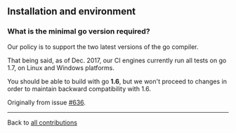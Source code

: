 <!-- Questions about install, setup and dependencies -->

## Installation and environment

### What is the minimal go version required?
Our policy is to support the two latest versions of the go compiler.

That being said, as of Dec. 2017, our CI engines currently run all tests on go 1.7, on Linux and Windows platforms.

You should be able to build with go **1.6**, but we won't proceed to changes in order to maintain backward compatibility with 1.6.

Originally from issue [#636](https://github.com/circl-dev/go-swagger/issues/636).

<!-- Obsolete stuff : should be resourceful FAQ, though: TODO
### Swagger installation issues
_Use-Case_: I've installed go-swagger using brew ... (story goes on)
Originally from issue [#554](https://github.com/circl-dev/go-swagger/issues/554).

### What is the proper way to vendor go-swagger?
Originally from issue [#730](https://github.com/circl-dev/go-swagger/issues/730).
-->

-------------

Back to [all contributions](README.md#all-contributed-questions)
